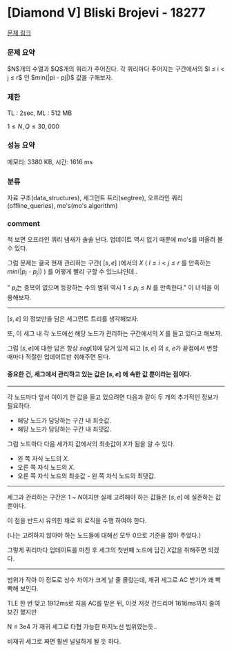 
# [Diamond V] Bliski Brojevi - 18277

[문제 링크](https://www.acmicpc.net/problem/18277)

### 문제 요약

<p> $N$개의 수열과 $Q$개의 쿼리가 주어진다. 각 쿼리마다 주어지는 구간에서의 $l ≤ i < j ≤ r$ 인 $min(|pi - pj|)$ 값을 구해보자. </p>

### 제한

TL : 2sec, ML : 512 MB

$1 ≤ N, Q ≤ 30,000$

### 성능 요약

메모리: 3380 KB, 시간: 1616 ms

### 분류

자료 구조(data_structures), 세그먼트 트리(segtree), 오프라인 쿼리(offline_queries), mo's(mo's algorithm)

### comment

척 보면 오프라인 쿼리 냄새가 솔솔 난다. 업데이트 역시 없기 때문에 mo's를 떠올려 볼 수 있다.

그럼 문제는 결국 현재 관리하는 구간( $[s, e]$ )에서의 $X$ ( $l ≤ i < j ≤ r$ 를 만족하는 $min(|p_i$ - $p_j|)$ ) 를 어떻게 빨리 구할 수 있느냐인데..

" $p_i$는 중복이 없으며 등장하는 수의 범위 역시 $1 ≤ p_i ≤ N$ 를 만족한다." 이 녀석을 이용해보자.

-----------------------------------------------------------------------------------------------------------------------------------------------------------------------

$[s, e]$ 의 정보만을 담은 세그먼트 트리를 생각해보자.

또, 이 세그 내 각 노드에선 해당 노드가 관리하는 구간에서의 $X$ 를 들고 있다고 해보자.

그럼 $[s, e]$에 대한 답은 항상 $seg[1]$에 담겨 있게 되고 $[s, e]$ 의 $s$, $e$가 끝점에서 변할 때마다 적절한 업데이트만 취해주면 된다.

#### 중요한 건, 세그에서 관리하고 있는 값은 $[s, e]$ 에 속한 값 뿐이라는 점이다.

-----------------------------------------------------------------------------------------------------------------------------------------------------------------------

각 노드마다 앞서 이야기 한 값을 들고 있으려면 다음과 같이 두 개의 추가적인 정보가 필요하다.

* 해당 노드가 담당하는 구간 내 최솟값.
* 해당 노드가 담당하는 구간 내 최댓값.

그럼 노드마다 다음 세가지 값에서의 최솟값이 $X$가 됨을 알 수 있다.

* 왼 쪽 자식 노드의 $X$.
* 오른 쪽 자식 노드의 $X$.
* 오른 쪽 자식 노드의 최솟값 - 왼 쪽 자식 노드의 최댓값.

-----------------------------------------------------------------------------------------------------------------------------------------------------------------------

세그과 관리하는 구간은 $1$ ~ $N$이지만 실제 고려해야 하는 값들은 $[s, e]$ 에 실존하는 값 뿐이다.

이 점을 반드시 유의한 채로 위 로직을 수행 하여야 한다.

(나는 고려하지 않아야 하는 노드들에 대해선 모두 $0$으로 기준을 잡아 주었다.)

그렇게 쿼리마다 업데이트를 마친 후 세그의 첫번째 노드에 담긴 $X$값을 취해주면 되겠다.

-----------------------------------------------------------------------------------------------------------------------------------------------------------------------

범위가 작아 이 정도로 상수 차이가 크게 날 줄 몰랐는데, 재귀 세그로 AC 받기가 꽤 빡빡해 보인다.

TLE 한 번 맞고 1912ms로 처음 AC를 받은 뒤, 이것 저것 건드리며 1616ms까지 줄여보긴 했지만

N ≤ 3e4 가 재귀 세그로 타협 가능한 마지노선 범위였는듯..

비재귀 세그로 짜면 훨씬 널널하게 될 듯 하다.
